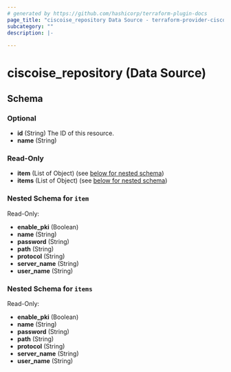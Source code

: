 ```yaml
---
# generated by https://github.com/hashicorp/terraform-plugin-docs
page_title: "ciscoise_repository Data Source - terraform-provider-ciscoise"
subcategory: ""
description: |-
  
---
```


# ciscoise_repository (Data Source)





<!-- schema generated by tfplugindocs -->
## Schema

### Optional

- **id** (String) The ID of this resource.
- **name** (String)

### Read-Only

- **item** (List of Object) (see [below for nested schema](#nestedatt--item))
- **items** (List of Object) (see [below for nested schema](#nestedatt--items))

<a id="nestedatt--item"></a>
### Nested Schema for `item`

Read-Only:

- **enable_pki** (Boolean)
- **name** (String)
- **password** (String)
- **path** (String)
- **protocol** (String)
- **server_name** (String)
- **user_name** (String)


<a id="nestedatt--items"></a>
### Nested Schema for `items`

Read-Only:

- **enable_pki** (Boolean)
- **name** (String)
- **password** (String)
- **path** (String)
- **protocol** (String)
- **server_name** (String)
- **user_name** (String)


